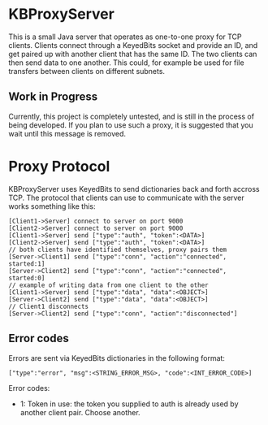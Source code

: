 # KBProxyServer

This is a small Java server that operates as one-to-one proxy for TCP clients. Clients connect through a KeyedBits socket and provide an ID, and get paired up with another client that has the same ID. The two clients can then send data to one another. This could, for example be used for file transfers between clients on different subnets.

## Work in Progress

Currently, this project is completely untested, and is still in the process of being developed. If you plan to use such a proxy, it is suggested that you wait until this message is removed.

# Proxy Protocol

KBProxyServer uses KeyedBits to send dictionaries back and forth accross TCP. The protocol that clients can use to communicate with the server works something like this:

	[Client1->Server] connect to server on port 9000
	[Client2->Server] connect to server on port 9000
	[Client1->Server] send ["type":"auth", "token":<DATA>]
	[Client2->Server] send ["type":"auth", "token":<DATA>]
	// both clients have identified themselves, proxy pairs them
	[Server->Client1] send ["type":"conn", "action":"connected", started:1]
	[Server->Client2] send ["type":"conn", "action":"connected", started:0]
	// example of writing data from one client to the other
	[Client1->Server] send ["type":"data", "data":<OBJECT>]
	[Server->Client2] send ["type":"data", "data":<OBJECT>]
	// Client1 disconnects
	[Server->Client2] send ["type":"conn", "action":"disconnected"]

## Error codes

Errors are sent via KeyedBits dictionaries in the following format:

	["type":"error", "msg":<STRING_ERROR_MSG>, "code":<INT_ERROR_CODE>]

Error codes:

- 1: Token in use: the token you supplied to auth is already used by another client pair. Choose another. 
